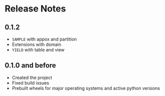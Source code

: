 # Release Notes

## 0.1.2

* `SAMPLE` with appox and partition
* Extensions with domain
* `YIELD` with table and view

## 0.1.0 and before

* Created the project
* Fixed build issues
* Prebuilt wheels for major operating systems and active python versions
